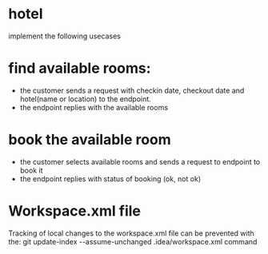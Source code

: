 # hotel
implement the following usecases

# find available rooms: 
- the customer sends a request with checkin date, checkout date and hotel(name or location) to the endpoint.
- the endpoint replies with the available rooms

# book the available room
- the customer selects available rooms and sends a request to endpoint to book it
- the endpoint replies with status of booking (ok, not ok)




# Workspace.xml file
Tracking of local changes to the workspace.xml file can be prevented with the:
git update-index --assume-unchanged .idea/workspace.xml command
